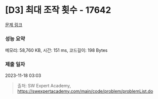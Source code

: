 # [D3] 최대 조작 횟수 - 17642 

[문제 링크](https://swexpertacademy.com/main/code/problem/problemDetail.do?contestProbId=AYj_Dz-6qLgDFASl) 

### 성능 요약

메모리: 58,760 KB, 시간: 151 ms, 코드길이: 198 Bytes

### 제출 일자

2023-11-18 03:03



> 출처: SW Expert Academy, https://swexpertacademy.com/main/code/problem/problemList.do
